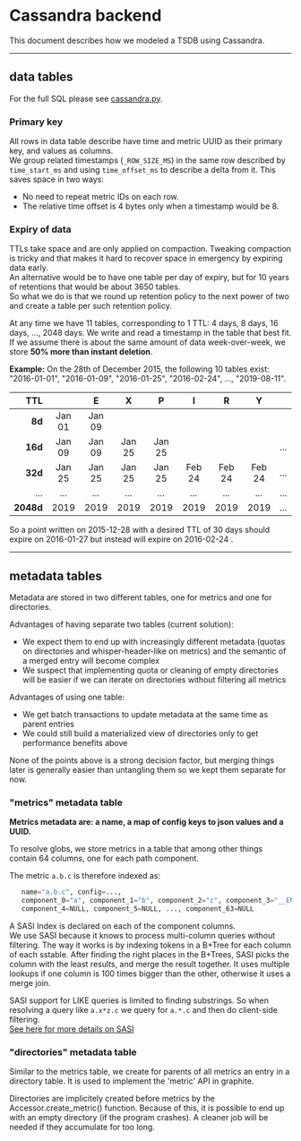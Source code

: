 # Cassandra backend
This document describes how we modeled a TSDB using Cassandra.

------

## data tables
For the full SQL please see [cassandra.py](biggraphite/drivers/cassandra.py).

### Primary key
All rows in data table describe have time and metric UUID as their primary key, and values as columns.<br />
We group related timestamps (`_ROW_SIZE_MS`) in the same row described by `time_start_ms` and using `time_offset_ms` to describe  a delta from it. This saves space in two ways:
 - No need to repeat metric IDs on each row.
 - The relative time offset is 4 bytes only when a timestamp would be 8.

### Expiry of data
TTLs take space and are only applied on compaction. Tweaking compaction is tricky and that makes it hard to recover space in emergency by expiring data early.<br />
An alternative would be to have one table per day of expiry, but for 10 years of retentions that would be about 3650 tables.<br />
So what we do is that we round up retention policy to the next power of two and create a table per such retention policy.

At any time we have 11 tables, corresponding to 1 TTL: 4 days, 8 days, 16 days, ..., 2048 days.
We write and read a timestamp in the table that best fit. If we assume there is about the same amount of data week-over-week, we store **50% more than instant deletion**.

**Example:**
On the 28th of December 2015, the following 10 tables exist: "2016-01-01", "2016-01-09", "2016-01-25", "2016-02-24", ..., "2019-08-11".

| TTL       |       |  E    | X     | P     | I     | R     | Y     |       |
|--:	    |:-:	|:-:	|:-:	|:-:	|:-:	|:-:	|:-:	|:-:	|
| **8d** 	|Jan 01 |Jan 09 |       |       |       |       |       |       |
| **16d**	|Jan 09 |Jan 09 |Jan 25 |Jan 25 |       |       |       | *...* |
| **32d**   |Jan 25 |Jan 25 |Jan 25 |Jan 25 |Feb 24 |Feb 24 |Feb 24 | *...* |
| *...*     | *...* | *...* | *...* | *...* | *...* | *...* | *...* | *...* |
| **2048d**	|2019   |2019   |2019   |2019   |2019   |2019   |2019   | *...* |

So a point written on 2015-12-28 with a desired TTL of 30 days should expire on 2016-01-27 but instead will expire on 2016-02-24 .

------

## metadata tables
Metadata are stored in two different tables, one for metrics and one for directories.

Advantages of having separate two tables (current solution):
  - We expect them to end up with increasingly different metadata (quotas on directories and
    whisper-header-like on metrics) and the semantic of a merged entry will become complex
  - We suspect that implementing quota or cleaning of empty directories will be easier if
    we can iterate on directories without filtering all metrics

Advantages of using one table:
  - We get batch transactions to update metadata at the same time as parent entries
  - We could still build a materialized view of directories only to get performance
    benefits above

None of the points above is a strong decision factor, but merging things later is generally easier than untangling them so we kept them separate for now.


### "metrics" metadata table
**Metrics metadata are: a name, a map of config keys to json values and a UUID.**

To resolve globs, we store metrics in a table that among other things contain 64 columns, one for each path component.

The metric `a.b.c` is therefore indexed as:
```python
   name="a.b.c", config=...,
   component_0="a", component_1="b", component_2="c", component_3="__END__",
   component_4=NULL, component_5=NULL, ..., component_63=NULL
```
A SASI Index is declared on each of the component columns.<br />
We use SASI because it knows to process multi-column queries without filtering. The way it works is by indexing tokens in a B+Tree for each column of each sstable. After finding the right places in the B+Trees, SASI picks the column with the least results, and merge the result together. It uses multiple lookups if one column is 100 times bigger than the other, otherwise it uses a merge join.

SASI support for LIKE queries is limited to finding substrings. So when resolving a query like `a.x*z.c` we query for `a.*.c` and then do client-side filtering. <br />
[See here for more details on SASI](https://github.com/apache/cassandra/blob/trunk/doc/SASI.md)

### "directories" metadata table
Similar to the metrics table, we create for parents of all metrics an entry in a directory table. It is used to implement the 'metric' API in graphite.

Directories are implicitely created before metrics by the Accessor.create_metric() function. Because of this, it is possible to end up with an empty directory (if the program crashes). A cleaner job will be needed if they accumulate for too long.
